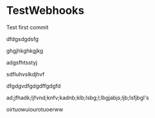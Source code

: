 # TestWebhooks

Test first commit

dfdgsdgdsfg

ghgjhkghkgjkg

adgsfhtsstyj

sdfluhvslkdjhvf

dfgdgvdfgdgdffgdgfd

ad;jfhadk;ljfvnd;knfv;kadnb;klb;lsbg;l;lbgjabjs;ljb;lsfjbgl's

oirtuowuiourotuoerww
